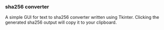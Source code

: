 ### sha256 converter

A simple GUI for text to sha256 converter written using Tkinter. Clicking the generated sha256 output will copy it to your clipboard.
